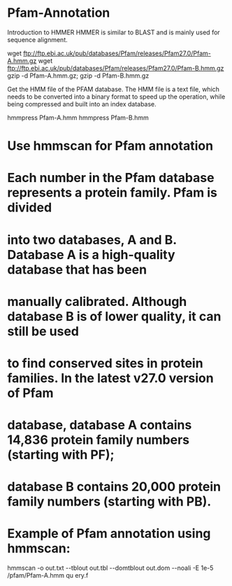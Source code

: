 # Pfam-Annotation
Introduction to HMMER
HMMER is similar to BLAST and is mainly used for sequence alignment.

wget ftp://ftp.ebi.ac.uk/pub/databases/Pfam/releases/Pfam27.0/Pfam-A.hmm.gz
wget ftp://ftp.ebi.ac.uk/pub/databases/Pfam/releases/Pfam27.0/Pfam-B.hmm.gz
gzip -d Pfam-A.hmm.gz; gzip -d Pfam-B.hmm.gz

Get the HMM file of the PFAM database. The HMM file is a text file, 
which needs to be converted into a binary format to speed up the operation, 
while being compressed and built into an index database.

hmmpress Pfam-A.hmm
hmmpress Pfam-B.hmm

# Use hmmscan for Pfam annotation

# Each number in the Pfam database represents a protein family. Pfam is divided
# into two databases, A and B. Database A is a high-quality database that has been
# manually calibrated. Although database B is of lower quality, it can still be used
# to find conserved sites in protein families. In the latest v27.0 version of Pfam
# database, database A contains 14,836 protein family numbers (starting with PF);
# database B contains 20,000 protein family numbers (starting with PB).
# Example of Pfam annotation using hmmscan:

hmmscan -o out.txt --tblout out.tbl --domtblout out.dom --noali -E 1e-5 /pfam/Pfam-A.hmm qu
ery.f
